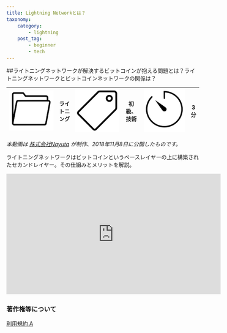 ```yaml
---
title: Lightning Networkとは？
taxonomy:
    category:
        - lightning
    post_tag:
        - beginner
        - tech
---
```


##ライトニングネットワークが解決するビットコインが抱える問題とは？ライトニングネットワークとビットコインネットワークの関係は？

|  ![Category](/_images/category.png)  |  ライトニング |  ![Tag](/_images/tag.png)  |  初級、技術  | ![Time](/_images/timer.png)  |  3分  |
| ---- | ---- | ---- | ---- | ---- | ---- |

*本動画は [株式会社Nayuta](https://nayuta.co/ja) が制作、2018年11月8日に公開したものです。*

ライトニングネットワークはビットコインというベースレイヤーの上に構築されたセカンドレイヤー。その仕組みとメリットを解説。

<center><iframe width="560" height="315" src="https://www.youtube.com/embed/j8PGg-cttxU" title="YouTube video player" frameborder="0" allow="accelerometer; autoplay; clipboard-write; encrypted-media; gyroscope; picture-in-picture" allowfullscreen=""></iframe></center>


### 著作権等について
[利用規約 A](https://lostinbitcoin.jp/copyright/#uaa)
